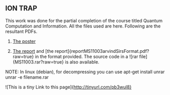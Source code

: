 ION TRAP
--
This work was done for the partial completion of the course titled Quantum Computation and Information. All the files used are here. Following are the resultant PDFs.

1. [The poster](posterMS11003.pdf?raw=true)

2. [The report](reportMS11003.pdf?raw=true) and [the report]{reportMS11003arvindSirsFormat.pdf?raw=true} in the format provided. The source code in a ![rar file]{MS11003.rar?raw=true} is also available.


NOTE: In linux (debian), for decompressing you can use
apt-get install unrar
unrar -e filename.rar

![This is a tiny Link to this page]{http://tinyurl.com/pb3wul8}